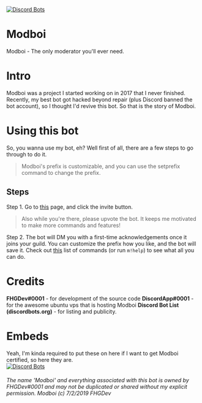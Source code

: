 [![Discord Bots](https://discordbots.org/api/widget/572092327460601859.svg)](https://discordbots.org/bot/572092327460601859)

# Modboi
  Modboi - The only moderator you'll ever need.

# Intro

Modboi was a project I started working on in 2017 that I never finished.
Recently, my best bot got hacked beyond repair (plus Discord banned the bot account), so I thought I'd revive this bot.
So that is the story of Modboi.

# Using this bot
So, you wanna use my bot, eh? Well first of all, there are a few steps to go through to do it.
> Modboi's prefix is customizable, and you can use the setprefix command to change the prefix.

## Steps

Step 1.
Go to [this](https://discordbots.org/bot/572092327460601859 "Modboi | Discord Bots") page, and click the invite button.
> Also while you're there, please upvote the bot. It keeps me motivated to make more commands and features!

Step 2.
The bot will DM you with a first-time acknowledgements once it joins your guild.
You can customize the prefix how you like, and the bot will save it.
Check out [this](https://modboi.js.org/docs/command_list) list of commands (or run `m!help`) to see what all you can do.

# Credits
**FHGDev#0001** - for development of the source code
**DiscordApp#0001** - for the awesome ubuntu vps that is hosting Modboi
**Discord Bot List (discordbots.org)** - for listing and publicity.


# Embeds
Yeah, I'm kinda required to put these on here if I want to get Modboi certified, so here they are.<br>
[![Discord Bots](https://discordbots.org/api/widget/572092327460601859.svg)](https://discordbots.org/bot/572092327460601859)

###### The name 'Modboi' and everything associated with this bot is owned by FHGDev#0001 and may not be duplicated or shared without my explicit permission. Modboi (c) 7/2/2019 FHGDev
